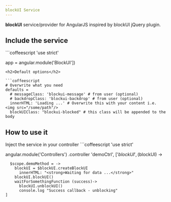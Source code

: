 ```yaml
---
blockUI Service
---
```


**blockUI** service/provider for AngularJS inspired by blockUI jQuery plugin.

<h2>Include the service</h2>
```coffeescript
'use strict'

app = angular.module('BlockUI'])
```
<h2>Default options</h2>

```coffeescript
# Overwrite what you need
defaults =
  # messageClass: 'blockui-message' # from user (optional)
  # backdropClass: 'blockui-backdrop' # from user (optional)
  innerHTML: 'Loading ...' # Overwrite this with your content i.e. <img src="/some/path"/>
  blockUIClass: "blockui-blocked" # this class will be appended to the body
```
<h2>How to use it</h2>
Inject the service in your controller
```coffeescript
'use strict'

angular.module('Controllers')
  .controller 'demoCtrl',
    ['$blockUI', ($blockUI) ->

      $scope.demoMethod = ->
        blockUI = $blockUI.createBlockUI
          innerHTML: "<strong>Waiting for data ...</strong>"
        blockUI.blockUI()
        waitForSomethingFunction (success)->
          blockUI.unblockUI()
          console.log "Success callback - unblocking" 
    ]
```
